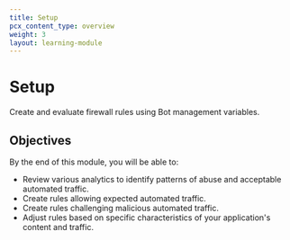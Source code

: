 ```yaml
---
title: Setup
pcx_content_type: overview
weight: 3
layout: learning-module
---
```


# Setup

Create and evaluate firewall rules using Bot management variables.

## Objectives

By the end of this module, you will be able to:

- Review various analytics to identify patterns of abuse and acceptable automated traffic.
- Create rules allowing expected automated traffic.
- Create rules challenging malicious automated traffic.
- Adjust rules based on specific characteristics of your application's content and traffic.